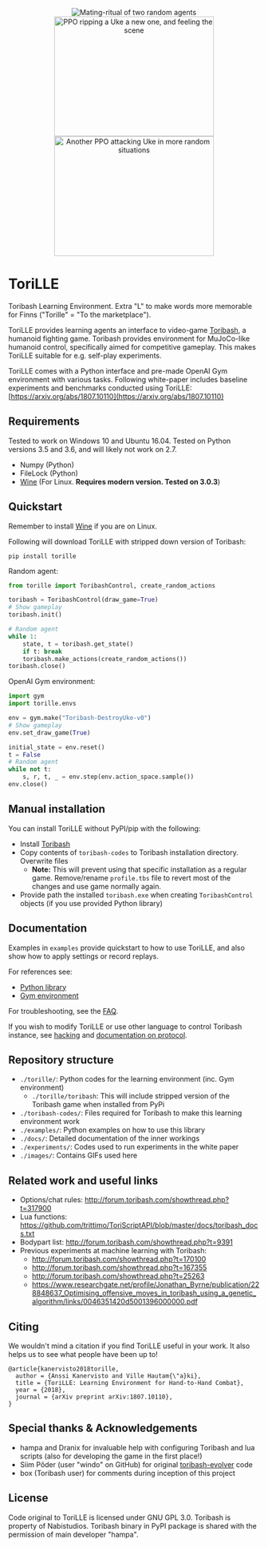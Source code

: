 <p align="center">
  <img alt="Mating-ritual of two random agents" src="https://github.com/Miffyli/ToriLLE/raw/master/images/toribash.gif">
  <a href="http://www.youtube.com/watch?feature=player_embedded&v=_oxx28PbfdI
    " target="_blank"><img src="http://img.youtube.com/vi/_oxx28PbfdI/0.jpg" 
    alt="PPO ripping a Uke a new one, and feeling the scene" width="320" height="240" border="0" /></a>
  <a href="https://www.youtube.com/watch?v=oWxVb4YcU1w
    " target="_blank"><img src="http://img.youtube.com/vi/oWxVb4YcU1w/0.jpg" 
    alt="Another PPO attacking Uke in more random situations" width="320" height="240" border="0" /></a>
</p>

# ToriLLE
Toribash Learning Environment. Extra "L" to make words more memorable for Finns ("Torille" = "To the marketplace").

ToriLLE provides learning agents an interface to video-game [Toribash](http://www.toribash.com/), a humanoid fighting game.
Toribash provides environment for MuJoCo-like humanoid control, specifically aimed for competitive gameplay. This makes
ToriLLE suitable for e.g. self-play experiments. 

ToriLLE comes with a Python interface and pre-made OpenAI Gym environment with various tasks. Following white-paper includes baseline experiments and benchmarks conducted using ToriLLE: [https://arxiv.org/abs/1807.10110](https://arxiv.org/abs/1807.10110)

## Requirements
Tested to work on Windows 10 and Ubuntu 16.04. Tested on Python versions 3.5 and 3.6, and will likely not work on 2.7. 

* Numpy (Python)
* FileLock (Python)
* [Wine](https://wiki.winehq.org/Download) (For Linux. **Requires modern version. Tested on 3.0.3**)

## Quickstart
Remember to install [Wine](https://wiki.winehq.org/Download) if you are on Linux.

Following will download ToriLLE with stripped down version of Toribash:
```
pip install torille
```

Random agent:
```python
from torille import ToribashControl, create_random_actions

toribash = ToribashControl(draw_game=True)
# Show gameplay
toribash.init()

# Random agent
while 1:
    state, t = toribash.get_state()
    if t: break
    toribash.make_actions(create_random_actions())
toribash.close()
```

OpenAI Gym environment:
```python
import gym
import torille.envs

env = gym.make("Toribash-DestroyUke-v0")
# Show gameplay
env.set_draw_game(True)

initial_state = env.reset()
t = False
# Random agent
while not t:
    s, r, t, _ = env.step(env.action_space.sample())
env.close()
```

## Manual installation 

You can install ToriLLE without PyPI/pip with the following:

* Install [Toribash](www.toribash.com/)
* Copy contents of `toribash-codes` to Toribash installation directory. Overwrite files
  * **Note:** This will prevent using that specific installation as a regular game. Remove/rename `profile.tbs` file 
               to revert most of the changes and use game normally again.
* Provide path the installed `toribash.exe` when creating `ToribashControl` objects (if you use provided Python library)

## Documentation

Examples in `examples` provide quickstart to how to use ToriLLE, and also show how to apply settings or 
record replays.

For references see:

* [Python library](docs/torille.md)
* [Gym environment](docs/envs.md)

For troubleshooting, see the [FAQ](docs/faq.md).

If you wish to modify ToriLLE or use other language to control Toribash instance, see [hacking](docs/hacking.md) and [documentation on protocol](docs/protocol).

## Repository structure
- `./torille/`: Python codes for the learning environment (inc. Gym environment)
  - `./torille/toribash`: This will include stripped version of the Toribash game when installed from PyPi
- `./toribash-codes/`: Files required for Toribash to make this learning environment work 
- `./examples/`: Python examples on how to use this library
- `./docs/`: Detailed documentation of the inner workings
- `./experiments/`: Codes used to run experiments in the white paper
- `./images/`: Contains GIFs used here

## Related work and useful links

* Options/chat rules: http://forum.toribash.com/showthread.php?t=317900
* Lua functions: https://github.com/trittimo/ToriScriptAPI/blob/master/docs/toribash_docs.txt
* Bodypart list: http://forum.toribash.com/showthread.php?t=9391
* Previous experiments at machine learning with Toribash: 
  * http://forum.toribash.com/showthread.php?t=170100
  * http://forum.toribash.com/showthread.php?t=167355
  * http://forum.toribash.com/showthread.php?t=25263
  * https://www.researchgate.net/profile/Jonathan_Byrne/publication/228848637_Optimising_offensive_moves_in_toribash_using_a_genetic_algorithm/links/0046351420d5001396000000.pdf

## Citing

We wouldn't mind a citation if you find ToriLLE useful in your work. It also helps us to see what people have been up to!

```
@article{kanervisto2018torille,
  author = {Anssi Kanervisto and Ville Hautam{\"a}ki},
  title = {ToriLLE: Learning Environment for Hand-to-Hand Combat},
  year = {2018},
  journal = {arXiv preprint arXiv:1807.10110},
}
```

## Special thanks & Acknowledgements
- hampa and Dranix for invaluable help with configuring Toribash and lua scripts (also for developing the game in the first place!)
- Siim Põder (user "windo" on GitHub) for original [toribash-evolver](https://github.com/windo/toribash-evolver) code
- box (Toribash user) for comments during inception of this project

## License 
Code original to ToriLLE is licensed under GNU GPL 3.0. Toribash is property of Nabistudios. Toribash binary in PyPI package is shared with the permission of main developer "hampa".
